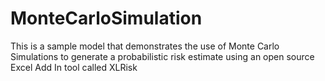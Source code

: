 # MonteCarloSimulation
This is a sample model that demonstrates the use of Monte Carlo Simulations to generate a probabilistic risk estimate using an open source Excel Add In tool called XLRisk 
